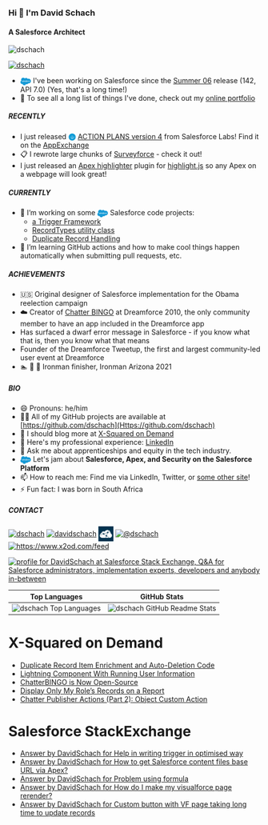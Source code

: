 ### Hi 👋 I'm David Schach

#### A Salesforce Architect

<p align="left"> <img src="https://komarev.com/ghpvc/?username=dschach&label=Profile%20views&color=0e75b6&style=flat" alt="dschach" /> </p>
<p align="left"> <a href="https://twitter.com/dschach" target="blank"><img src="https://img.shields.io/twitter/follow/dschach?logo=twitter&style=for-the-badge" alt="dschach" /></a></p>

- <img src="https://raw.githubusercontent.com/dschach/dschach/main/media/Salesforce-logo.png" height="15" style="vertical-align: middle;"/> I've been working on Salesforce since the [Summer 06](https://resources.docs.salesforce.com/142/latest/en-us/sfdc/pdf/salesforce_summer06_release_notes.pdf) release (142, API 7.0) (Yes, that's a long time!)
- 💼 To see all a long list of things I've done, check out my [online portfolio](https://my.visualcv.com/dschach_portfolio/)

##### RECENTLY

- I just released <img src="media/labs.png" height="15" width="15" style="vertical-align: middle;"/> [ACTION PLANS version 4](https://github.com/SalesforceLabs/ActionPlansV4) from Salesforce Labs! Find it on the [AppExchange](https://sforce.co/3wWTEqK)
- 📋 I rewrote large chunks of [Surveyforce](https://github.com/SalesforceLabs/survey-force) - check it out!
- I just released an [Apex highlighter](https://github.com/highlightjs/highlightjs-apex) plugin for [highlight.js](https://highlightjs.org/) so any Apex on a webpage will look great!

##### CURRENTLY

- 🔭 I’m working on some <img src="https://raw.githubusercontent.com/dschach/dschach/main/media/Salesforce-logo.png" height="15" style="vertical-align: middle;"/> Salesforce code projects:
  - [a Trigger Framework](https://github.com/dschach/salesforce-trigger-framework)
  - [RecordTypes utility class](https://github.com/dschach/record-types)
  - [Duplicate Record Handling](https://github.com/dschach/duplicatehandling)
- 🌱 I’m learning GitHub actions and how to make cool things happen automatically when submitting pull requests, etc.

##### ACHIEVEMENTS

- :us: Original designer of Salesforce implementation for the Obama reelection campaign
- :cloud: Creator of [Chatter BINGO](https://github.com/dschach/ChatterBINGO) at Dreamforce 2010, the only community member to have an app included in the Dreamforce app
- Has surfaced a dwarf error message in Salesforce - if you know what that is, then you know what that means
- Founder of the Dreamforce Tweetup, the first and largest community-led user event at Dreamforce
- :swimmer: :bicyclist: :runner: Ironman finisher, Ironman Arizona 2021

##### BIO

- 😄 Pronouns: he/him
- 👨‍💻 All of my GitHub projects are available at [https://github.com/dschach](Https://github.com/dschach)
- 📝 I should blog more at [X-Squared on Demand](https://www.x2od.com)
- 📄 Here's my professional experience: [LinkedIn](https://www.linkedin.com/in/davidschach/)
- 💬 Ask me about apprenticeships and equity in the tech industry.
- <img src="https://raw.githubusercontent.com/dschach/dschach/main/media/Salesforce-logo.png" height="15" style="vertical-align: middle;"/> Let's jam about **Salesforce, Apex, and Security on the Salesforce Platform**
- 📫 How to reach me: Find me via LinkedIn, Twitter, or [some other site](https://www.duckduckgo.com)!
- ⚡ Fun fact: I was born in South Africa

##### CONTACT

<p align="left">
<a href="https://twitter.com/dschach" target="blank"><img align="center" src="https://raw.githubusercontent.com/rahuldkjain/github-profile-readme-generator/master/src/images/icons/Social/twitter.svg" alt="dschach" height="30" width="40" /></a>
<a href="https://linkedin.com/in/davidschach" target="blank"><img align="center" src="https://raw.githubusercontent.com/rahuldkjain/github-profile-readme-generator/master/src/images/icons/Social/linked-in-alt.svg" alt="davidschach" height="30" width="40" /></a>
<a href="https://salesforce.stackexchange.com/users/dschach" target="blank"><img align="center" src="media/SalesforceStackExchangeLogo.png" alt="dschach" height="30" width="30" /></a>
<a href="https://medium.com/@dschach" target="blank"><img align="center" src="https://raw.githubusercontent.com/rahuldkjain/github-profile-readme-generator/master/src/images/icons/Social/medium.svg" alt="@dschach" height="30" width="40" /></a>
<a href="/https://www.x2od.com/feed" target="blank"><img align="center" src="https://www.x2od.com/wp/wp-content/uploads/FINAL-LOGO_OK_square_whitebg.jpeg" alt="https://www.x2od.com/feed" height="30" width="30" /></a>
</p>

<a href="https://salesforce.stackexchange.com/users/59/davidschach"><img src="https://salesforce.stackexchange.com/users/flair/59.png" width="208" height="58" alt="profile for DavidSchach at Salesforce Stack Exchange, Q&amp;A for Salesforce administrators, implementation experts, developers and anybody in-between" title="profile for DavidSchach at Salesforce Stack Exchange, Q&amp;A for Salesforce administrators, implementation experts, developers and anybody in-between"></a>

|                                                              Top Languages                                                               |                                                     GitHub Stats                                                      |
| :--------------------------------------------------------------------------------------------------------------------------------------: | :-------------------------------------------------------------------------------------------------------------------: |
| ![dschach Top Languages](https://github-readme-stats.vercel.app/api/top-langs?username=dschach&show_icons=true&locale=en&layout=compact) | ![dschach GitHub Readme Stats](https://github-readme-stats.vercel.app/api?username=dschach&show_icons=true&locale=en) |

<!-- ![dschach GitHub Streaks](https://github-readme-streak-stats.herokuapp.com/?user=dschach&) -->

# X-Squared on Demand

<!-- BLOG-POSTS:START -->
- [Duplicate Record Item Enrichment and Auto-Deletion Code](https://www.x2od.com/2022/02/28/duplicate-record-items.html)
- [Lightning Component With Running User Information](https://www.x2od.com/2015/02/27/lightning-component-running-user.html)
- [ChatterBINGO is Now Open-Source](https://www.x2od.com/2014/07/03/chatterbingo-github.html)
- [Display Only My Role’s Records on a Report](https://www.x2od.com/2013/07/22/my-role-records.html)
- [Chatter Publisher Actions &lpar;Part 2&rpar;: Object Custom Action](https://www.x2od.com/2013/07/15/publisher-actions-pt2.html)

<!-- BLOG-POSTS:END -->

# Salesforce StackExchange

<!-- SaleforceStackexchange:START -->
- [Answer by DavidSchach for Help in writing trigger in optimised way](https://salesforce.stackexchange.com/questions/370904/help-in-writing-trigger-in-optimised-way/371001#371001)
- [Answer by DavidSchach for How to get Salesforce content files base URL via Apex?](https://salesforce.stackexchange.com/questions/363290/how-to-get-salesforce-content-files-base-url-via-apex/363525#363525)
- [Answer by DavidSchach for Problem using formula](https://salesforce.stackexchange.com/questions/343899/problem-using-formula/343907#343907)
- [Answer by DavidSchach for How do I make my visualforce page rerender?](https://salesforce.stackexchange.com/questions/342922/how-do-i-make-my-visualforce-page-rerender/343569#343569)
- [Answer by DavidSchach for Custom button with VF page taking long time to update records](https://salesforce.stackexchange.com/questions/343381/custom-button-with-vf-page-taking-long-time-to-update-records/343568#343568)

<!-- SaleforceStackexchange:END -->
